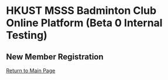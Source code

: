 # HKUST MSSS Badminton Club Online Platform (Beta 0 Internal Testing)

## New Member Registration

[Return to Main Page](jamesmshihua.xyz/badminton)

